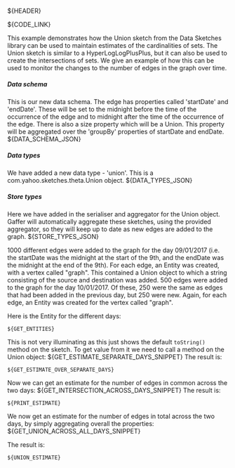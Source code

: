 ${HEADER}

${CODE_LINK}

This example demonstrates how the Union sketch from the Data Sketches library can be used to maintain estimates of the cardinalities of sets. The Union sketch is similar to a HyperLogLogPlusPlus, but it can also be used to create the intersections of sets. We give an example of how this can be used to monitor the changes to the number of edges in the graph over time.

##### Data schema
This is our new data schema. The edge has properties called 'startDate' and 'endDate'. These will be set to the midnight before the time of the occurrence of the edge and to midnight after the time of the occurrence of the edge. There is also a size property which will be a Union. This property will be aggregated over the 'groupBy' properties of startDate and endDate.
${DATA_SCHEMA_JSON}

##### Data types
We have added a new data type - 'union'. This is a com.yahoo.sketches.theta.Union object.
${DATA_TYPES_JSON}

##### Store types
Here we have added in the serialiser and aggregator for the Union object. Gaffer will automatically aggregate these sketches, using the provided aggregator, so they will keep up to date as new edges are added to the graph.
${STORE_TYPES_JSON}

1000 different edges were added to the graph for the day 09/01/2017 (i.e. the startDate was the midnight at the start of the 9th, and the endDate was the midnight at the end of the 9th). For each edge, an Entity was created, with a vertex called "graph". This contained a Union object to which a string consisting of the source and destination was added. 500 edges were added to the graph for the day 10/01/2017. Of these, 250 were the same as edges that had been added in the previous day, but 250 were new. Again, for each edge, an Entity was created for the vertex called "graph".

Here is the Entity for the different days:
```
${GET_ENTITIES}
```

This is not very illuminating as this just shows the default `toString()` method on the sketch. To get value from it we need to call a method on the Union object:
${GET_ESTIMATE_SEPARATE_DAYS_SNIPPET}
The result is:
```
${GET_ESTIMATE_OVER_SEPARATE_DAYS}
```

Now we can get an estimate for the number of edges in common across the two days:
${GET_INTERSECTION_ACROSS_DAYS_SNIPPET}
The result is:
```
${PRINT_ESTIMATE}
```

We now get an estimate for the number of edges in total across the two days, by simply aggregating overall the properties:
${GET_UNION_ACROSS_ALL_DAYS_SNIPPET}

The result is:

```
${UNION_ESTIMATE}
```